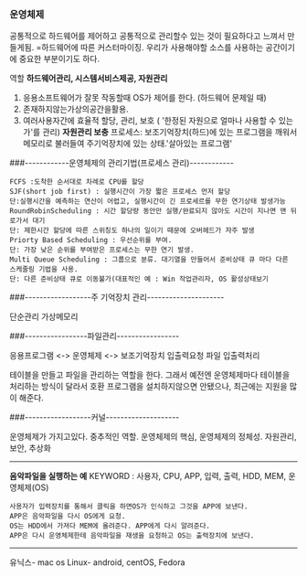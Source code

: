 ### 운영체제

공통적으로 하드웨어를 제어하고 공통적으로 관리할수 있는 것이 필요하다고 느껴서 만들게됨.
=하드웨어에 따른 커스터마이징.
우리가 사용해야할 소스를 사용하는 공간이기에 중요한 부분이기도 하다.

역할
**하드웨어관리, 시스템서비스제공, 자원관리**

1. 응용소프트웨어가 잘못 작동할때 OS가 제어를 한다. (하드웨어 문제일 때)
2. 존재하지않는가상의공간을활용.
3. 여러사용자간에 효율적 할당, 관리, 보호 ( '한정된 자원으로 얼마나 사용할 수 있는가'를 관리) 
 **자원관리 보충**
프로세스: 보조기억장치(하드)에 있는 프로그램을 깨워서 메모리로 불러들여 주기억장치에 있는 상태.'살아있는 프로그램'

###------------운영체제의 관리기법(프로세스 관리)------------
```
FCFS :도착한 순서대로 차례로 CPU를 할당
SJF(short job first) : 실행시간이 가장 짧은 프로세스 먼저 할당
단:실행시간을 예측하는 연산이 어렵고, 실행시간이 긴 프로세르를 무한 연기상태 발생가능
RoundRobinScheduling : 시간 할당량 동안만 실행/완료되지 않아도 시간이 지나면 맨 뒤로가서 대기
단: 제한시간 할당에 따른 스위칭도 하나의 일이기 때문에 오버헤드가 자주 발생
Priorty Based Scheduling : 우선순위를 부여.
단: 가장 낮은 순위를 부여받은 프로세스는 무한 연기 발생.
Multi Queue Scheduling : 그룹으로 분류. 대기열을 만들어서 준비상태 큐 마다 다른 스케줄링 기법을 사용.
단: 다른 준비상태 큐로 이동불가(대표적인 예 : Win 작업관리자, OS 활성상태보기
```
###------------------주 기억장치 관리---------------------

단순관리
가상메모리

###-----------------파일관리-----------------

응용프로그램   <->   운영체제   <->   보조기억장치
            입출력요청    파일 입출력처리

테이블을 만들고 파일을 관리하는 역할을 한다.
그래서 예전엔 운영체제마다 테이블을 처리하는 방식이 달라서 호환 프로그램을 설치하지않으면 안됐으나, 최근에는 지원을 많이 해준다.

###------------------커널--------------------

운영체제가 가지고있다.
중추적인 역할. 운영체제의 핵심, 운영체제의 정체성. 자원관리, 보안, 추상화

-----------------------------------------------------------------------------

**음악파일을 실행하는 예**
KEYWORD : 사용자, CPU, APP, 입력, 출력, HDD, MEM, 운영체제(OS)

```
사용자가 입력장치를 통해서 클릭을 하면OS가 인식하고 그것을 APP에 보낸다. 
APP은 음악파일을 다시 OS에게 요청.
OS는 HDD에서 가져다 MEM에 올려준다. APP에게 다시 알려준다.
APP은 다시 운영체제한테 음악파일을 재생을 요청하고 OS는 출력장치에 보낸다.
```
------------------------------------------------------------------------------

유닉스- mac os
Linux- android, centOS, Fedora
